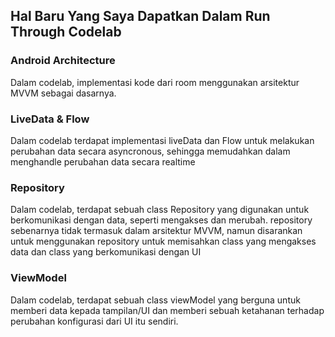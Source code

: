 ## Hal Baru Yang Saya Dapatkan Dalam Run Through Codelab


### Android Architecture

Dalam codelab, implementasi kode dari room menggunakan arsitektur MVVM sebagai dasarnya.

### LiveData & Flow
Dalam codelab terdapat implementasi liveData dan Flow untuk melakukan perubahan data secara asyncronous, sehingga memudahkan dalam menghandle perubahan data secara realtime


### Repository
Dalam codelab, terdapat sebuah class Repository yang digunakan untuk berkomunikasi dengan data, seperti mengakses dan merubah. repository sebenarnya tidak termasuk dalam arsitektur MVVM, namun disarankan untuk menggunakan repository untuk memisahkan class yang mengakses data dan class yang berkomunikasi dengan UI

### ViewModel
Dalam codelab, terdapat sebuah class viewModel yang berguna untuk memberi data kepada tampilan/UI dan memberi sebuah ketahanan terhadap perubahan konfigurasi dari UI itu sendiri.
